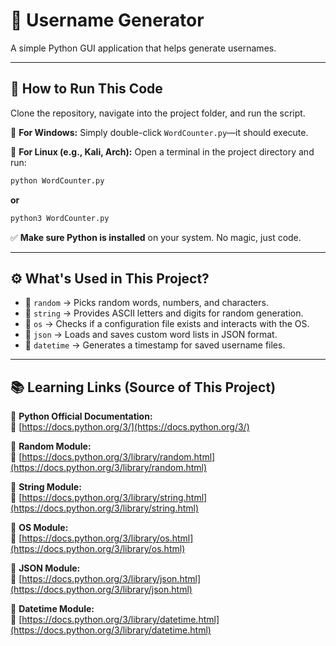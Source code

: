 # 📝 **Username Generator**  

A simple Python GUI application that helps generate usernames.   

---

## 🚀 **How to Run This Code**  

Clone the repository, navigate into the project folder, and run the script.  

📌 **For Windows:** Simply double-click `WordCounter.py`—it should execute.  

📌 **For Linux (e.g., Kali, Arch):** Open a terminal in the project directory and run:  

```bash
python WordCounter.py
```
**or**  
```bash
python3 WordCounter.py
```

✅ **Make sure Python is installed** on your system. No magic, just code.  

---

## ⚙️ **What's Used in This Project?**  

- 🔹 `random` → Picks random words, numbers, and characters.  
- 🔹 `string` → Provides ASCII letters and digits for random generation.  
- 🔹 `os` → Checks if a configuration file exists and interacts with the OS.  
- 🔹 `json` → Loads and saves custom word lists in JSON format.  
- 🔹 `datetime` → Generates a timestamp for saved username files.  

---

## 📚 **Learning Links (Source of This Project)**  

📌 **Python Official Documentation:**  
🔗 [https://docs.python.org/3/](https://docs.python.org/3/)  

📌 **Random Module:**  
🔗 [https://docs.python.org/3/library/random.html](https://docs.python.org/3/library/random.html)  

📌 **String Module:**  
🔗 [https://docs.python.org/3/library/string.html](https://docs.python.org/3/library/string.html)  

📌 **OS Module:**  
🔗 [https://docs.python.org/3/library/os.html](https://docs.python.org/3/library/os.html)  

📌 **JSON Module:**  
🔗 [https://docs.python.org/3/library/json.html](https://docs.python.org/3/library/json.html)  

📌 **Datetime Module:**  
🔗 [https://docs.python.org/3/library/datetime.html](https://docs.python.org/3/library/datetime.html)  
